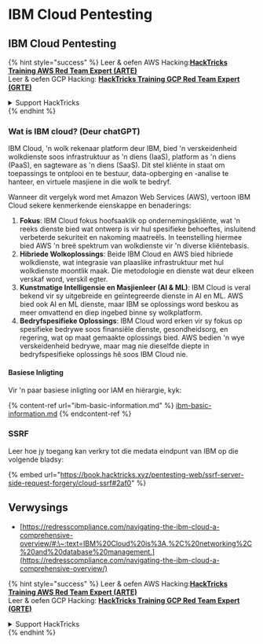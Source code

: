 # IBM Cloud Pentesting

## IBM Cloud Pentesting

{% hint style="success" %}
Leer & oefen AWS Hacking:<img src="../../.gitbook/assets/image (1) (1) (1) (1).png" alt="" data-size="line">[**HackTricks Training AWS Red Team Expert (ARTE)**](https://training.hacktricks.xyz/courses/arte)<img src="../../.gitbook/assets/image (1) (1) (1) (1).png" alt="" data-size="line">\
Leer & oefen GCP Hacking: <img src="../../.gitbook/assets/image (2) (1).png" alt="" data-size="line">[**HackTricks Training GCP Red Team Expert (GRTE)**<img src="../../.gitbook/assets/image (2) (1).png" alt="" data-size="line">](https://training.hacktricks.xyz/courses/grte)

<details>

<summary>Support HackTricks</summary>

* Kyk na die [**subskripsie planne**](https://github.com/sponsors/carlospolop)!
* **Sluit aan by die** 💬 [**Discord groep**](https://discord.gg/hRep4RUj7f) of die [**telegram groep**](https://t.me/peass) of **volg** ons op **Twitter** 🐦 [**@hacktricks\_live**](https://twitter.com/hacktricks_live)**.**
* **Deel hacking truuks deur PRs in te dien na die** [**HackTricks**](https://github.com/carlospolop/hacktricks) en [**HackTricks Cloud**](https://github.com/carlospolop/hacktricks-cloud) github repos.

</details>
{% endhint %}

### Wat is IBM cloud? (Deur chatGPT)

IBM Cloud, 'n wolk rekenaar platform deur IBM, bied 'n verskeidenheid wolkdienste soos infrastruktuur as 'n diens (IaaS), platform as 'n diens (PaaS), en sagteware as 'n diens (SaaS). Dit stel kliënte in staat om toepassings te ontplooi en te bestuur, data-opberging en -analise te hanteer, en virtuele masjiene in die wolk te bedryf.

Wanneer dit vergelyk word met Amazon Web Services (AWS), vertoon IBM Cloud sekere kenmerkende eienskappe en benaderings:

1. **Fokus**: IBM Cloud fokus hoofsaaklik op ondernemingskliënte, wat 'n reeks dienste bied wat ontwerp is vir hul spesifieke behoeftes, insluitend verbeterde sekuriteit en nakoming maatreëls. In teenstelling hiermee bied AWS 'n breë spektrum van wolkdienste vir 'n diverse kliëntebasis.
2. **Hibriede Wolkoplossings**: Beide IBM Cloud en AWS bied hibriede wolkdienste, wat integrasie van plaaslike infrastruktuur met hul wolkdienste moontlik maak. Die metodologie en dienste wat deur elkeen verskaf word, verskil egter.
3. **Kunstmatige Intelligensie en Masjienleer (AI & ML)**: IBM Cloud is veral bekend vir sy uitgebreide en geïntegreerde dienste in AI en ML. AWS bied ook AI en ML dienste, maar IBM se oplossings word beskou as meer omvattend en diep ingebed binne sy wolkplatform.
4. **Bedryfspesifieke Oplossings**: IBM Cloud word erken vir sy fokus op spesifieke bedrywe soos finansiële dienste, gesondheidsorg, en regering, wat op maat gemaakte oplossings bied. AWS bedien 'n wye verskeidenheid bedrywe, maar mag nie dieselfde diepte in bedryfspesifieke oplossings hê soos IBM Cloud nie.

#### Basiese Inligting

Vir 'n paar basiese inligting oor IAM en hiërargie, kyk:

{% content-ref url="ibm-basic-information.md" %}
[ibm-basic-information.md](ibm-basic-information.md)
{% endcontent-ref %}

### SSRF

Leer hoe jy toegang kan verkry tot die medata eindpunt van IBM op die volgende bladsy:

{% embed url="https://book.hacktricks.xyz/pentesting-web/ssrf-server-side-request-forgery/cloud-ssrf#2af0" %}

## Verwysings

* [https://redresscompliance.com/navigating-the-ibm-cloud-a-comprehensive-overview/#:\~:text=IBM%20Cloud%20is%3A,%2C%20networking%2C%20and%20database%20management.](https://redresscompliance.com/navigating-the-ibm-cloud-a-comprehensive-overview/)

{% hint style="success" %}
Leer & oefen AWS Hacking:<img src="../../.gitbook/assets/image (1) (1) (1) (1).png" alt="" data-size="line">[**HackTricks Training AWS Red Team Expert (ARTE)**](https://training.hacktricks.xyz/courses/arte)<img src="../../.gitbook/assets/image (1) (1) (1) (1).png" alt="" data-size="line">\
Leer & oefen GCP Hacking: <img src="../../.gitbook/assets/image (2) (1).png" alt="" data-size="line">[**HackTricks Training GCP Red Team Expert (GRTE)**<img src="../../.gitbook/assets/image (2) (1).png" alt="" data-size="line">](https://training.hacktricks.xyz/courses/grte)

<details>

<summary>Support HackTricks</summary>

* Kyk na die [**subskripsie planne**](https://github.com/sponsors/carlospolop)!
* **Sluit aan by die** 💬 [**Discord groep**](https://discord.gg/hRep4RUj7f) of die [**telegram groep**](https://t.me/peass) of **volg** ons op **Twitter** 🐦 [**@hacktricks\_live**](https://twitter.com/hacktricks_live)**.**
* **Deel hacking truuks deur PRs in te dien na die** [**HackTricks**](https://github.com/carlospolop/hacktricks) en [**HackTricks Cloud**](https://github.com/carlospolop/hacktricks-cloud) github repos.

</details>
{% endhint %}
